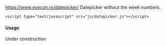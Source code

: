 https://www.eyecon.ro/datepicker/ Datepicker without the week numbers.

    <script type="text/javascript" src="js/datepicker.js"></script>


<h4>Usage</h4>
    Under construction
    
